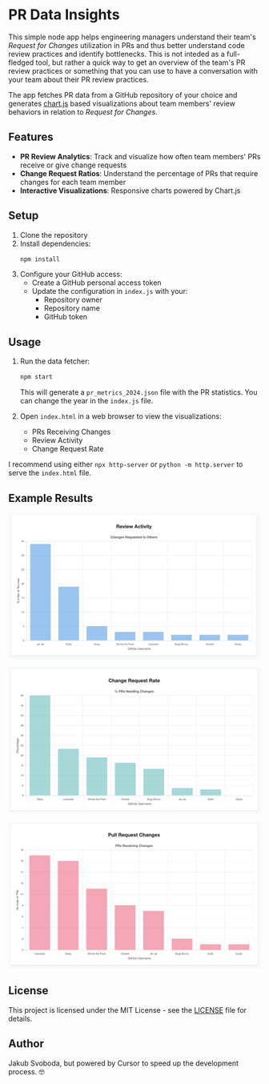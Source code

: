 # PR Data Insights

This simple node app helps engineering managers understand their team's _Request for Changes_ utilization in PRs and thus better understand code review practices and identify bottlenecks. This is not inteded as a full-fledged tool, but rather a quick way to get an overview of the team's PR review practices or something that you can use to have a conversation with your team about their PR review practices.

The app fetches PR data from a GitHub repository of your choice and generates [chart.js](https://github.com/chartjs) based visualizations about team members' review behaviors in relation to _Request for Changes_.

## Features

- **PR Review Analytics**: Track and visualize how often team members' PRs receive or give change requests
- **Change Request Ratios**: Understand the percentage of PRs that require changes for each team member
- **Interactive Visualizations**: Responsive charts powered by Chart.js

## Setup

1. Clone the repository
2. Install dependencies:
   ```bash
   npm install
   ```
3. Configure your GitHub access:
   - Create a GitHub personal access token
   - Update the configuration in `index.js` with your:
     - Repository owner
     - Repository name
     - GitHub token

## Usage

1. Run the data fetcher:

   ```bash
   npm start
   ```

   This will generate a `pr_metrics_2024.json` file with the PR statistics. You can change the year in the `index.js` file.

2. Open `index.html` in a web browser to view the visualizations:
   - PRs Receiving Changes
   - Review Activity
   - Change Request Rate

I recommend using either `npx http-server` or `python -m http.server` to serve the `index.html` file.

## Example Results

![Example Results](./images/screen1.png)

![Example Results](./images/screen2.png)

![Example Results](./images/screen3.png)

## License

This project is licensed under the MIT License - see the [LICENSE](LICENSE) file for details.

## Author

Jakub Svoboda, but powered by Cursor to speed up the development process. 🤓
